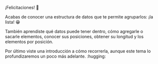 ¡Felicitaciones! :clap:

Acabas de conocer una estructura de datos que te permite agruparlos: ¡la lista! :grin:

También aprendiste qué datos puede tener dentro, cómo agregarle o sacarle elementos, conocer sus posiciones, obtener su longitud y los elementos por posición.

Por último viste una introducción a cómo recorrerla, aunque este tema lo profundizaremos un poco más adelante. :hugging: